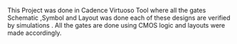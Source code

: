 This Project was done in Cadence Virtuoso Tool where all the gates Schematic ,Symbol and Layout was done each of these designs are verified by simulations .
All the gates are done using CMOS logic and layouts were made accordingly.
